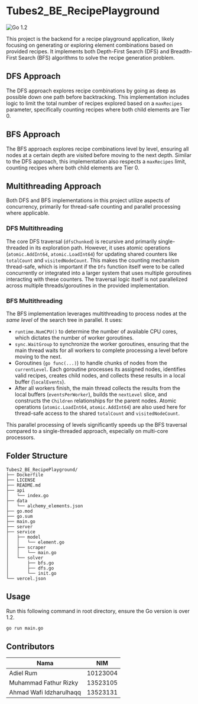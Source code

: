 # Tubes2_BE_RecipePlayground
![Go 1.2](https://img.shields.io/badge/Go-1.2-blue.svg)

This project is the backend for a recipe playground application, likely focusing on generating or exploring element combinations based on provided recipes. It implements both Depth-First Search (DFS) and Breadth-First Search (BFS) algorithms to solve the recipe generation problem.

## DFS Approach

The DFS approach explores recipe combinations by going as deep as possible down one path before backtracking. This implementation includes logic to limit the total number of recipes explored based on a `maxRecipes` parameter, specifically counting recipes where both child elements are Tier 0.

## BFS Approach

The BFS approach explores recipe combinations level by level, ensuring all nodes at a certain depth are visited before moving to the next depth. Similar to the DFS approach, this implementation also respects a `maxRecipes` limit, counting recipes where both child elements are Tier 0.

## Multithreading Approach

Both DFS and BFS implementations in this project utilize aspects of concurrency, primarily for thread-safe counting and parallel processing where applicable.

### DFS Multithreading

The core DFS traversal (`dfsChunked`) is recursive and primarily single-threaded in its exploration path. However, it uses atomic operations (`atomic.AddInt64`, `atomic.LoadInt64`) for updating shared counters like `totalCount` and `visitedNodeCount`. This makes the counting mechanism thread-safe, which is important if the `Dfs` function itself were to be called concurrently or integrated into a larger system that uses multiple goroutines interacting with these counters. The traversal logic itself is not parallelized across multiple threads/goroutines in the provided implementation.

### BFS Multithreading

The BFS implementation leverages multithreading to process nodes at the *same level* of the search tree in parallel. It uses:
- `runtime.NumCPU()` to determine the number of available CPU cores, which dictates the number of worker goroutines.
- `sync.WaitGroup` to synchronize the worker goroutines, ensuring that the main thread waits for all workers to complete processing a level before moving to the next.
- Goroutines (`go func(...)`) to handle chunks of nodes from the `currentLevel`. Each goroutine processes its assigned nodes, identifies valid recipes, creates child nodes, and collects these results in a local buffer (`localEvents`).
- After all workers finish, the main thread collects the results from the local buffers (`eventsPerWorker`), builds the `nextLevel` slice, and constructs the `Children` relationships for the parent nodes.
Atomic operations (`atomic.LoadInt64`, `atomic.AddInt64`) are also used here for thread-safe access to the shared `totalCount` and `visitedNodeCount`.

This parallel processing of levels significantly speeds up the BFS traversal compared to a single-threaded approach, especially on multi-core processors.

## Folder Structure

```
Tubes2_BE_RecipePlayground/
├── Dockerfile
├── LICENSE
├── README.md
├── api
│   └── index.go
├── data
│   └── alchemy_elements.json
├── go.mod
├── go.sum
├── main.go
├── server
├── service
│   ├── model
│   │   └── element.go
│   ├── scraper
│   │   └── main.go
│   └── solver
│       ├── bfs.go
│       ├── dfs.go
│       └── init.go
└── vercel.json
```

## Usage
Run this following command in root directory, ensure the Go version is over 1.2.
```bash
go run main.go 
```

## Contributors

| Nama | NIM |
|---|---|
| Adiel Rum | 10123004 |
| Muhammad Fathur Rizky | 13523105 |
| Ahmad Wafi Idzharulhaqq | 13523131 |